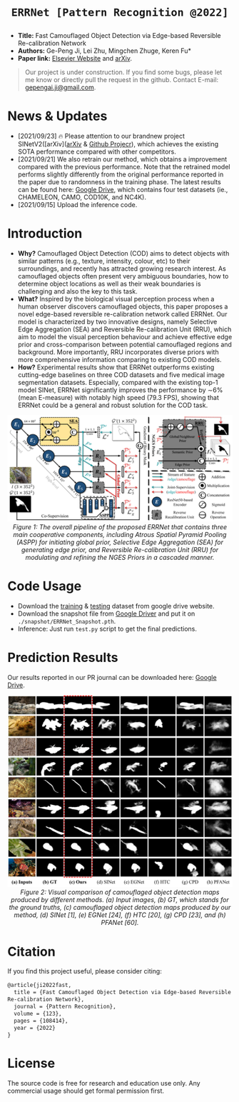 # <p align=center>`ERRNet [Pattern Recognition @2022]`</p>

- **Title:** Fast Camouflaged Object Detection via Edge-based Reversible Re-calibration Network
- **Authors:** Ge-Peng Ji, Lei Zhu, Mingchen Zhuge, Keren Fu*
- **Paper link:** [Elsevier Website](https://www.sciencedirect.com/science/article/pii/S0031320321005902) and [arXiv](https://arxiv.org/abs/2111.03216).

> Our project is under construction. If you find some bugs, please let me know or directly pull the request in the github. Contact E-mail: gepengai.ji@gmail.com.

# News & Updates

- [2021/09/23] :fire: Please attention to our brandnew project SINetV2([arXiv]([arXiv](http://dpfan.net/wp-content/uploads/ConcealedOD_paper.pdf) & [Github Projecr](https://github.com/GewelsJI/SINet-V2)), which achieves the existing SOTA performance compared with other competitors.
- [2021/09/21] We also retrain our method, which obtains a improvement compared with the previous performance. Note that the retrained model performs slightly differently from the original performance reported in the paper due to randomness in the training phase. The latest results can be found here: [Google Drive](https://drive.google.com/file/d/1GSS8nF5OoIpR0l17qwVfgXzujY9nNw1a/view?usp=sharing), which contains four test datasets (ie., CHAMELEON, CAMO, COD10K, and NC4K).
- [2021/09/15] Upload the inference code.

# Introduction

- **Why?** Camouflaged Object Detection (COD) aims to detect objects with similar patterns (e.g., texture, intensity, colour, etc) to their surroundings, and recently has attracted growing research interest. As camouflaged objects often present very ambiguous boundaries, how to determine object locations as well as their weak boundaries is challenging and also the key to this task. 
- **What?** Inspired by the biological visual perception process when a human observer discovers camouflaged objects, this paper proposes a novel edge-based reversible re-calibration network called ERRNet. Our model is characterized by two innovative designs, namely Selective Edge Aggregation (SEA) and Reversible Re-calibration Unit (RRU), which aim to model the visual perception behaviour and achieve effective edge prior and cross-comparison between potential camouflaged regions and background. More importantly, RRU incorporates diverse priors with more comprehensive information comparing to existing COD models. 
- **How?** Experimental results show that ERRNet outperforms existing cutting-edge baselines on three COD datasets and five medical image segmentation datasets. Especially, compared with the existing top-1 model SINet, ERRNet significantly improves the performance by ∼6% (mean E-measure) with notably high speed (79.3 FPS), showing that ERRNet could be a general and robust solution for the COD task.

<p align="center">
    <img src="./assets/framework.png"/> <br />
    <em> 
    Figure 1: The overall pipeline of the proposed ERRNet that contains three main cooperative components, including Atrous Spatial Pyramid Pooling (ASPP) for initiating global prior, Selective Edge Aggregation (SEA) for generating edge prior, and Reversible Re-calibration Unit (RRU) for modulating and refining the NGES Priors in a cascaded manner.
    </em>
</p>

# Code Usage

- Download the [training](https://drive.google.com/file/d/1bTIb2qo7WXfyLgCn43Pz0ZDQ4XceO9dE/view?usp=sharing) & [testing](https://drive.google.com/file/d/120wKRvwXpqqeEejw60lYsEyZ4SOicR3M/view?usp=sharing) dataset from google drive website.
- Download the snapshot file from [Google Driver](https://drive.google.com/file/d/1z0RFqIEqQegfWyTBKztbvrYo-vTGT7LL/view?usp=sharing) and put it on `./snapshot/ERRNet_Snapshot.pth`.
- Inference: Just run `test.py` script to get the final predictions.

# Prediction Results

Our results reported in our PR journal can be downloaded here: [Google Drive](https://drive.google.com/file/d/10i3g4XPBz76nMfU9wZEsKbvmeurSs1Qm/view?usp=sharing).

<p align="center">
    <img src="./assets/prediction_compare.png"/> <br />
    <em> 
    Figure 2: Visual comparison of camouflaged object detection maps produced by different methods. (a) Input images, (b) GT, which stands for the ground truths, (c) camouflaged object detection maps produced by our method, (d) SINet [1], (e) EGNet [24], (f) HTC [20], (g) CPD [23], and (h) PFANet [60].
    </em>
</p>


# Citation

If you find this project useful, please consider citing:

    @article{ji2022fast,
      title = {Fast Camouflaged Object Detection via Edge-based Reversible Re-calibration Network},
      journal = {Pattern Recognition},
      volume = {123},
      pages = {108414},
      year = {2022}
    }
    
# License

The source code is free for research and education use only. Any commercial usage should get formal permission first.
